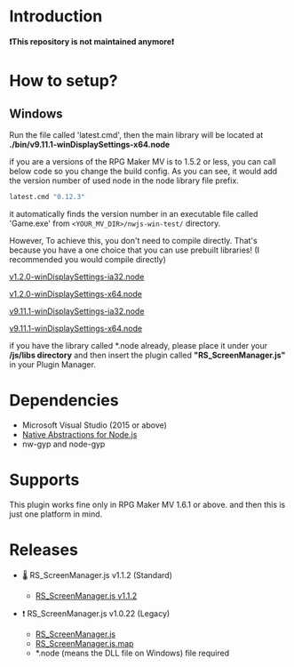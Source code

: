 # Introduction

**❗️This repository is not maintained anymore❗️**

# How to setup?

## Windows

Run the file called 'latest.cmd', then the main library will be located at **./bin/v9.11.1-winDisplaySettings-x64.node**

if you are a versions of the RPG Maker MV is to 1.5.2 or less, you can call below code so you change the build config. As you can see, it would add the version number of used node in the node library file prefix.

```cmd
latest.cmd "0.12.3"
```

it automatically finds the version number in an executable file called 'Game.exe' from `<YOUR_MV_DIR>/nwjs-win-test/` directory.

However, To achieve this, you don't need to compile directly. That's because you have a one choice that you can use prebuilt libraries! (I recommended you would compile directly)

[v1.2.0-winDisplaySettings-ia32.node](./bin/v1.2.0-winDisplaySettings-ia32.node)

[v1.2.0-winDisplaySettings-x64.node](./bin/v1.2.0-winDisplaySettings-x64.node)

[v9.11.1-winDisplaySettings-ia32.node](./bin/v9.11.1-winDisplaySettings-ia32.node)

[v9.11.1-winDisplaySettings-x64.node](./bin/v9.11.1-winDisplaySettings-x64.node)

if you have the library called \*.node already, please place it under your **/js/libs directory** and then
insert the plugin called **"RS_ScreenManager.js"** in your Plugin Manager.

# Dependencies

-   Microsoft Visual Studio (2015 or above)
-   [Native Abstractions for Node.js](https://github.com/nodejs/nan)
-   nw-gyp and node-gyp

# Supports

This plugin works fine only in RPG Maker MV 1.6.1 or above. and then this is just one platform in mind.

# Releases

-   🌡️ RS_ScreenManager.js v1.1.2 (Standard)

    -   [RS_ScreenManager.js v1.1.2](https://github.com/biud436/MV-Resolutions/blob/main/RS_ScreenManager.js)

-   ❗️ RS_ScreenManager.js v1.0.22 (Legacy)

    -   [RS_ScreenManager.js](https://github.com/biud436/MV-Resolutions/raw/main/dist/RS_ScreenManager.js)
    -   [RS_ScreenManager.js.map](https://github.com/biud436/MV-Resolutions/raw/main/dist/RS_ScreenManager.js.map)
    -   \*.node (means the DLL file on Windows) file required
